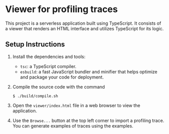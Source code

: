 # Viewer for profiling traces

This project is a serverless application built using TypeScript. It consists of a viewer that renders an HTML interface and utilizes TypeScript for its logic.

## Setup Instructions

1. Install the dependencies and tools:

    - `tsc`: a TypeScript compiler.
    - `esbuild`: a fast JavaScript bundler and minifier that helps optimize and package your code for deployment.

2. Compile the source code with the command

    `$ ./build/compile.sh`

3. Open the `viewer/index.html` file in a web browser to view the application.

4. Use the `Browse...` button at the top left corner to import a profiling trace. You can generate examples of traces using the examples.
